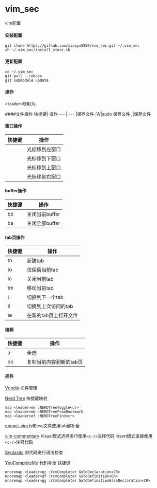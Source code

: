 # vim_sec
vim配置

#### 安装配置

```
git clone https://github.com/xiaoyu5256/vim_sec.git ~/.vim_sec
sh ~/.vim_sec/install_vimrc.sh
```

#### 更新配置
```
cd ~/.vim_sec
git pull --rebase
git submodule update
```
#### 操作
`<leader>`映射为`,`

####文件操作
快捷键| 操作
--- | --- 
<c-s>|保存文件
:W|sudo 保存文件
<leader>,|保存文件

#### 窗口操作
快捷键| 操作
--- | --- 
<c-h>|光标移到左窗口
<c-j>|光标移到下窗口
<c-k>|光标移到上窗口
<c-l>|光标移到右窗口

#### buffer操作
快捷键| 操作
--- | --- 
<leader>bd|关闭当前buffer
<leader>ba|关闭全部buffer

#### tab页操作
快捷键| 操作
--- | --- 
<leader>tn|新建tab
<leader>to|仅保留当前tab
<leader>tc|关闭当前tab
<leader>tm|移动当前tab
<leader>t<leader>|切换到下一个tab
<leader>tl|切换到上次访问的tab
<leader>te|在新的tab页上打开文件

#### 编辑
快捷键| 操作
--- | --- 
<leader>a|全选
<leader>co|复制当前内容到新的tab页


#### 插件
[Vundle](https://github.com/VundleVim/Vundle.vim)
插件管理

[Nerd Tree](https://github.com/scrooloose/nerdtree)
快捷键映射
```
map <leader>nn :NERDTreeToggle<cr>
map <leader>nb :NERDTreeFromBookmark 
map <leader>nf :NERDTreeFind<cr>
```

[emmet-vim](https://github.com/mattn/emmet-vim)
js和css文件使用tab键补全

[vim-commentary](https://github.com/tpope/vim-commentary)
Visual模式选择多行使用`<c-/>`注释代码
Insert模式直接使用`<c-/>`注释代码

[Syntastic](https://github.com/scrooloose/syntastic)
对代码进行语法检查

[YouCompleteMe](https://github.com/Valloric/YouCompleteMe)
代码补全
快捷键
```
nnoremap <leader>gc :YcmCompleter GoToDeclaration<CR>  
nnoremap <leader>gf :YcmCompleter GoToDefinition<CR>  
nnoremap <leader>gg :YcmCompleter GoToDefinitionElseDeclaration<CR>  
```

